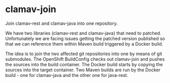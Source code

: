 # clamav-join

Join clamav-rest and clamav-java into one repository.

We have two libraries (clamav-rest and clamav-java) that need to patched. Unfortunately
we are facing issues getting the patched version published so that we can reference them
within Maven build triggered by a Docker build.

The idea is to join the two affected git repositories into one by means of git submodules.
The OpenShift BuildConfig checks out clamav-join and pushes the sources into the build
container. The Docker build starts by copying the sources into the target container. Two
Maven builds are run by the Docker build - one for clamav-java and the other one for
java-rest.
